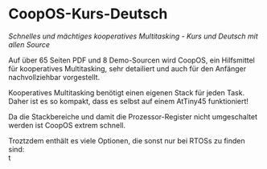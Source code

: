 # CoopOS-Kurs-Deutsch
*Schnelles und mächtiges kooperatives Multitasking - Kurs und Deutsch mit allen Source*

Auf über 65 Seiten PDF und 8 Demo-Sourcen wird CoopOS, ein Hilfsmittel für kooperatives Multitasking, sehr detailiert und auch für den Anfänger nachvollziehbar vorgestellt.   

Kooperatives Multitasking benötigt einen eigenen Stack für jeden Task. Daher ist es so kompakt, dass es selbst auf einem AtTiny45 funktioniert!   

Da die Stackbereiche und damit die Prozessor-Register nicht umgeschaltet werden ist CoopOS extrem schnell.   

Troztzdem enthält es viele Optionen, die sonst nur bei RTOSs zu finden sind:   
t
